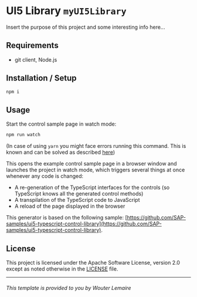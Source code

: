 # UI5 Library `myUI5Library`

Insert the purpose of this project and some interesting info here...

## Requirements

* git client, Node.js

## Installation / Setup

```sh
npm i
```

## Usage

Start the control sample page in watch mode:

```sh
npm run watch
```
(In case of using `yarn` you might face errors running this command. This is known and can be solved as described [here](https://github.com/ui5-community/generator-ui5-ts-library/issues/2#issuecomment-1205624296))

This opens the example control sample page in a browser window and launches the project in watch mode, which triggers several things at once whenever any code is changed:
* A re-generation of the TypeScript interfaces for the controls (so TypeScript knows all the generated control methods)
* A transpilation of the TypeScript code to JavaScript
* A reload of the page displayed in the browser

This generator is based on the following sample: [https://github.com/SAP-samples/ui5-typescript-control-library](https://github.com/SAP-samples/ui5-typescript-control-library).

## License

This project is licensed under the Apache Software License, version 2.0 except as noted otherwise in the [LICENSE](LICENSE) file.

---------------------------
###### This template is provided to you by Wouter Lemaire
